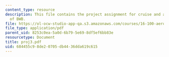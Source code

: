 ```yaml
---
content_type: resource
description: This file contains the project assignment for cruise and approach analysis
  of BWB.
file: https://ol-ocw-studio-app-qa.s3.amazonaws.com/courses/16-100-aerodynamics-fall-2005/684455c98de20705db4436dda619c615_proj3.pdf
file_type: application/pdf
parent_uid: 8253c0ea-5a0d-6b79-5e69-8df5ef6bb83e
resourcetype: Document
title: proj3.pdf
uid: 684455c9-8de2-0705-db44-36dda619c615
---
```

